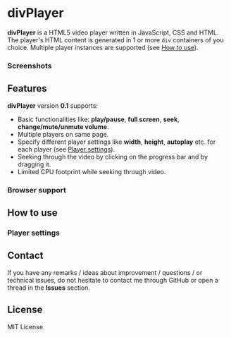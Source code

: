 # divPlayer

**divPlayer** is a HTML5 video player written in JavaScript, CSS and HTML. The player's HTML content is generated in 1 or more ```div``` containers of you choice. Multiple player instances are supported (see [How to use](https://github.com/railix/divPlayer#how-to-use)).

### Screenshots


## Features
**divPlayer** version **0.1** supports:
- Basic functionalities like: **play/pause**, **full screen**, **seek**, **change/mute/unmute volume**.
- Multiple players on same page.
- Specify different player settings like **width**, **height**, **autoplay** etc. for each player (see [Player settings](https://github.com/railix/divPlayer#player-settings)).
- Seeking through the video by clicking on the progress bar and by dragging it.
- Limited CPU footprint while seeking through video.

### Browser support

## How to use

### Player settings

## Contact
If you have any remarks / ideas about improvement / questions / or technical issues, do not hesitate to contact me through GitHub or open a thread in the **Issues** section.

## License
MIT License
